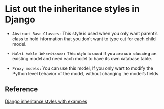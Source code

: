 # List out the inheritance styles in Django

- `Abstract Base Classes:` This style is used when you only want parent’s class to hold information that you don’t want to type out for each child model.

- `Multi-table Inheritance:` This style is used If you are sub-classing an existing model and need each model to have its own database table.

- `Proxy models:` You can use this model, If you only want to modify the Python level behavior of the model, without changing the model’s fields.

## Reference

[Django inheritance styles with examples](https://medium.com/@lokeshsharma596/model-inheritance-styles-in-django-698296f5de06)
